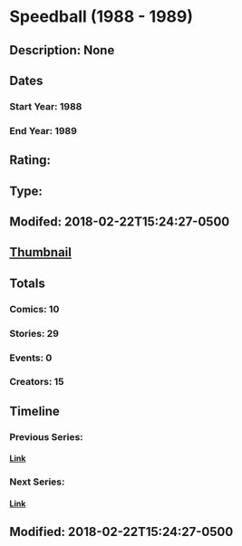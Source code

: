 # Speedball (1988 - 1989)
## Description: None
## Dates
### Start Year: 1988
### End Year: 1989
## Rating: 
## Type: 
## Modifed: 2018-02-22T15:24:27-0500
## [Thumbnail](http://i.annihil.us/u/prod/marvel/i/mg/c/40/5a8f26e5ea50b.jpg)
## Totals
### Comics: 10
### Stories: 29
### Events: 0
### Creators: 15
## Timeline
### Previous Series: 
#### [Link]()
### Next Series: 
#### [Link]()
## Modified: 2018-02-22T15:24:27-0500